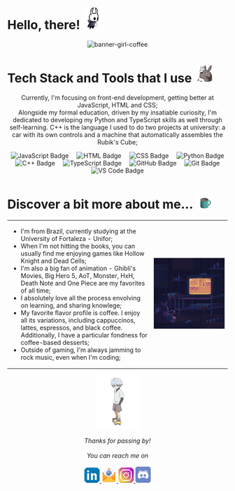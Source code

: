 # Hello, there! <a href="https://hollowknight.fandom.com/wiki/Knight"><img src="assets/knight3.gif" width="50" height="50"></a> 
<div align="center">
  <img src="assets/bg (2).gif" alt="banner-girl-coffee">
</div>

# Tech Stack and Tools that I use <img src="assets/totoro2.gif" width="40" height="40">

<p align="center">
  Currently, I'm focusing on front-end development, getting better at JavaScript, HTML and CSS;<br>
  Alongside my formal education, driven by my insatiable curiosity, I'm dedicated to developing my Python and TypeScript skills as well through self-learning. C++ is the language I used to do two projects at university: a car with its own controls and a machine that automatically assembles the Rubik's Cube;
</p>

<p align="center">
  <img src="https://img.shields.io/badge/JavaScript-black?style=for-the-badge&logo=javascript&logoColor=yellow" alt="JavaScript Badge" style="margin: 0 7px;">
  <img src="https://img.shields.io/badge/HTML-black?style=for-the-badge&logo=html5&logoColor=orange" alt="HTML Badge" style="margin: 0 7px;">
  <img src="https://img.shields.io/badge/CSS-black?style=for-the-badge&logo=css3&logoColor=blue" alt="CSS Badge" style="margin: 0 7px;">
  <img src="https://img.shields.io/badge/Python-black?style=for-the-badge&logo=python&logoColor=green" alt="Python Badge" style="margin: 0 7px;">
  <img src="https://img.shields.io/badge/C++-black?style=for-the-badge&logo=cplusplus&logoColor=purple" alt="C++ Badge" style="margin: 0 7px;">
  <img src="https://img.shields.io/badge/TypeScript-black?style=for-the-badge&logo=typescript&logoColor=lightblue" alt="TypeScript Badge" style="margin: 0 7px;">
  <img src="https://img.shields.io/badge/GitHub-black?style=for-the-badge&logo=github&logoColor=white" alt="GitHub Badge" style="margin: 0 7px;">
  <img src="https://img.shields.io/badge/Git-black?style=for-the-badge&logo=git&logoColor=white" alt="Git Badge" style="margin: 0 7px;">
  <img src="https://img.shields.io/badge/VS%20Code-black?style=for-the-badge&logo=visual-studio-code&logoColor=blue" alt="VS Code Badge" style="margin: 0 7px;">
</p>

# Discover a bit more about me...  <img src="assets/coffee.gif" width="40" height="40">
<table>
  <tr>
    <td valign="center" width="65%">
      <ul>
        <li>I'm from Brazil, currently studying at the University of Fortaleza - Unifor;</li>
        <li>When I'm not hitting the books, you can usually find me enjoying games like Hollow Knight and Dead Cells;</li>
        <li>I'm also a big fan of animation - Ghibli's Movies, Big Hero 5, AoT, Monster, HxH, Death Note and One Piece are my favorites of all time;</li>
        <li>I absolutely love all the process envolving on learning, and sharing knowlege;</li>
        <li>My favorite flavor profile is coffee. I enjoy all its variations, including cappuccinos, lattes, espressos, and black coffee. Additionally, I have a particular fondness for coffee-based desserts;</li>
        <li>Outside of gaming, I'm always jamming to rock music, even when I'm coding;</li>
      </ul>
    </td>
    <td valign="center" width="50%" align="center">
      <img src="assets/game.gif" alt="gif games">
    </td>
  </tr>
</table>

<p align="center">
  <img src="assets/killua.gif" alt="killua" width="100" />
</p>

<p align="center" > 
  <i>Thanks for passing by!</i><br><br>
  <i>You can reach me on</i><br><br>
  <a href="www.linkedin.com/in/anaclaramtn">
  <code><img alt="linkedin" width="35" src="assets/linkedin.webp" /></code>
  </a>
    <a href="mailto:anaclaramtn@gmail.com">
  <code><img alt="email" width="35" src="assets/gmail.png" /></code>
  </a>
  <a href="https://instagram.com/mtnanaclara_">
  <code><img alt="instagram" width="35" src="assets/instagram.webp" /></code>
  </a>
    <a href="https://discord.com/users/323609489783914497">
  <code><img alt="discord" width="35" src="assets/discord.png" /></code>
  </a>
</p>

